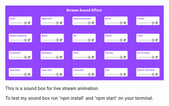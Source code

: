 ![Image](./src/assets/Screenshot.png)

This is a sound box for live stream animation.

To test my sound box run 'npm install' and 'npm start' on your terminal.